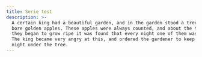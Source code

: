 ```yaml
---
title: Serie test
description: >-
  A certain king had a beautiful garden, and in the garden stood a tree which
  bore golden apples. These apples were always counted, and about the time when
  they began to grow ripe it was found that every night one of them was gone.
  The king became very angry at this, and ordered the gardener to keep watch all
  night under the tree.
---
```


